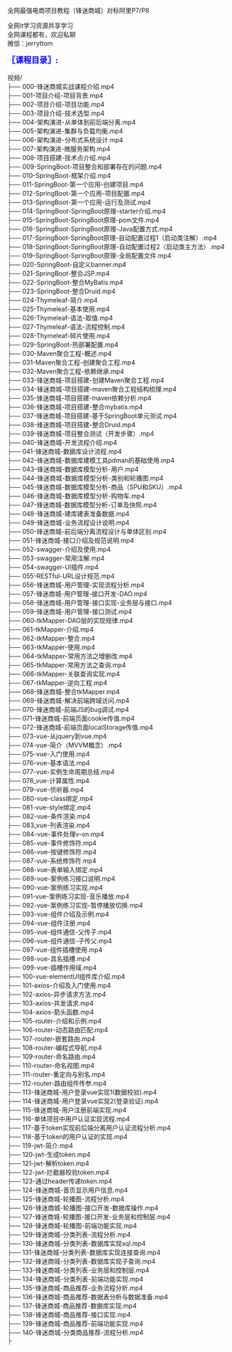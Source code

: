全网最强电商项目教程（锋迷商城）对标阿里P7/P8

全网it学习资源共享学习<br>全网课程都有，欢迎私聊<br>微信：jerryttom<br>

<span style="font-size: large;"><span style="font-family: Tahoma;"><span style="color: #0000ff;"><strong>〖课程目录〗:</strong></span></span></span><br> <span style="font-family: &amp;quot;">&nbsp;&nbsp;</span><br> 视频/<br> ├── 000-锋迷商城实战课程介绍.mp4<br> ├── 001-项目介绍-项目背景.mp4<br> ├── 002-项目介绍-项目功能.mp4<br> ├── 003-项目介绍-技术选型.mp4<br> ├── 004-架构演进-从单体到前后端分离.mp4<br> ├── 005-架构演进-集群与负载均衡.mp4<br> ├── 006-架构演进-分布式系统设计.mp4<br> ├── 007-架构演进-微服务架构.mp4<br> ├── 008-项目搭建-技术点介绍.mp4<br> ├── 009-SpringBoot-项目整合和部署存在的问题.mp4<br> ├── 010-SpringBoot-框架介绍.mp4<br> ├── 011-SpringBoot-第一个应用-创建项目.mp4<br> ├── 012-SpringBoot-第一个应用-项目配置.mp4<br> ├── 013-SpringBoot-第一个应用-运行及测试.mp4<br> ├── 014-SpringBoot-SpringBoot原理-starter介绍.mp4<br> ├── 015-SpringBoot-SpringBoot原理-pom文件.mp4<br> ├── 016-SpringBoot-SpringBoot原理-Java配置方式.mp4<br> ├── 017-SpringBoot-SpringBoot原理-自动配置过程1（启动类注解）.mp4<br> ├── 018-SpringBoot-SpringBoot原理-自动配置过程2（启动类主方法）.mp4<br> ├── 019-SpringBoot-SpringBoot原理-全局配置文件.mp4<br> ├── 020-SpringBoot-自定义banner.mp4<br> ├── 021-SpringBoot-整合JSP.mp4<br> ├── 022-SpringBoot-整合MyBatis.mp4<br> ├── 023-SpringBoot-整合Druid.mp4<br> ├── 024-Thymeleaf-简介.mp4<br> ├── 025-Thymeleaf-基本使用.mp4<br> ├── 026-Thymeleaf-语法-取值.mp4<br> ├── 027-Thymeleaf-语法-流程控制.mp4<br> ├── 028-Thymeleaf-碎片使用.mp4<br> ├── 029-SpringBoot-热部署配置.mp4<br> ├── 030-Maven聚合工程-概述.mp4<br> ├── 031-Maven聚合工程-创建聚合工程.mp4<br> ├── 032-Maven聚合工程-依赖继承.mp4<br> ├── 033-锋迷商城-项目搭建-创建Maven聚合工程.mp4<br> ├── 034-锋迷商城-项目搭建-maven聚合工程结构梳理.mp4<br> ├── 035-锋迷商城-项目搭建-maven依赖分析.mp4<br> ├── 036-锋迷商城-项目搭建-整合mybatis.mp4<br> ├── 037-锋迷商城-项目搭建-基于SpringBoot单元测试.mp4<br> ├── 038-锋迷商城-项目搭建-整合Druid.mp4<br> ├── 039-锋迷商城-项目整合测试（开发步骤）.mp4<br> ├── 040-锋迷商城-开发流程介绍.mp4<br> ├── 041-锋迷商城-数据库设计流程.mp4<br> ├── 042-锋迷商城-数据库建模工具pdman的基础使用.mp4<br> ├── 043-锋迷商城-数据库模型分析-用户.mp4<br> ├── 044-锋迷商城-数据库模型分析-类别和轮播图.mp4<br> ├── 045-锋迷商城-数据库模型分析-商品（SPU和SKU）.mp4<br> ├── 046-锋迷商城-数据库模型分析-购物车.mp4<br> ├── 047-锋迷商城-数据库模型分析-订单及快照.mp4<br> ├── 048-锋迷商城-建库建表准备数据.mp4<br> ├── 049-锋迷商城-业务流程设计说明.mp4<br> ├── 050-锋迷商城-前后端分离流程设计与单体区别.mp4<br> ├── 051-锋迷商城-接口介绍及规范说明.mp4<br> ├── 052-swagger-介绍及使用.mp4<br> ├── 053-swagger-常用注解.mp4<br> ├── 054-swagger-UI插件.mp4<br> ├── 055-RESTful-URL设计规范.mp4<br> ├── 056-锋迷商城-用户管理-实现流程分析.mp4<br> ├── 057-锋迷商城-用户管理-接口开发-DAO.mp4<br> ├── 058-锋迷商城-用户管理-接口实现-业务层与接口.mp4<br> ├── 059-锋迷商城-用户管理-接口测试.mp4<br> ├── 060-tkMapper-DAO层的实现规律.mp4<br> ├── 061-tkMapper-介绍.mp4<br> ├── 062-tkMapper-整合.mp4<br> ├── 063-tkMapper-使用.mp4<br> ├── 064-tkMapper-常用方法之增删改.mp4<br> ├── 065-tkMapper-常用方法之查询.mp4<br> ├── 066-tkMapper-关联查询实现.mp4<br> ├── 067-tkMapper-逆向工程.mp4<br> ├── 068-锋迷商城-整合tkMapper.mp4<br> ├── 069-锋迷商城-解决前端跨域访问.mp4<br> ├── 070-锋迷商城-前端JS的bug调试.mp4<br> ├── 071-锋迷商城-前端页面cookie传值.mp4<br> ├── 072-锋迷商城-前端页面localStorage传值.mp4<br> ├── 073-vue-从jquery到vue.mp4<br> ├── 074-vue-简介（MVVM概念）.mp4<br> ├── 075-vue-入门使用.mp4<br> ├── 076-vue-基本语法.mp4<br> ├── 077-vue-实例生命周期总结.mp4<br> ├── 078_vue-计算属性.mp4<br> ├── 079-vue-侦听器.mp4<br> ├── 080-vue-class绑定.mp4<br> ├── 081-vue-style绑定.mp4<br> ├── 082-vue-条件渲染.mp4<br> ├── 083_vue-列表渲染.mp4<br> ├── 084-vue-事件处理v-on.mp4<br> ├── 085-vue-事件修饰符.mp4<br> ├── 086-vue-按键修饰符.mp4<br> ├── 087-vue-系统修饰符.mp4<br> ├── 088-vue-表单输入绑定.mp4<br> ├── 089-vue-案例练习接口说明.mp4<br> ├── 090-vue-案例练习实现.mp4<br> ├── 091-vue-案例练习实现-音乐播放.mp4<br> ├── 092-vue-案例练习实现-暂停播放切换.mp4<br> ├── 093-vue-组件介绍及示例.mp4<br> ├── 094-vue-组件注册.mp4<br> ├── 095-vue-组件通信-父传子.mp4<br> ├── 096-vue-组件通信-子传父.mp4<br> ├── 097-vue-组件插槽使用.mp4<br> ├── 098-vue-具名插槽.mp4<br> ├── 099-vue-插槽作用域.mp4<br> ├── 100-vue-elementUI组件库介绍.mp4<br> ├── 101-axios-介绍及入门使用.mp4<br> ├── 102-axios-异步请求方法.mp4<br> ├── 103-axios-并发请求.mp4<br> ├── 104-axios-箭头函数.mp4<br> ├── 105-router-介绍和示例.mp4<br> ├── 106-router-动态路由匹配.mp4<br> ├── 107-router-嵌套路由.mp4<br> ├── 108-router-编程式导航.mp4<br> ├── 109-router-命名路由.mp4<br> ├── 110-router-命名视图.mp4<br> ├── 111-router-重定向与别名.mp4<br> ├── 112-router-路由组件传参.mp4<br> ├── 113-锋迷商城-用户登录vue实现1(数据校验).mp4<br> ├── 114-锋迷商城-用户登录vue实现2(登录验证).mp4<br> ├── 115-锋迷商城-用户注册前端实现.mp4<br> ├── 116-单体项目中用户认证实现流程.mp4<br> ├── 117-基于token实现前后端分离用户认证流程分析.mp4<br> ├── 118-基于token的用户认证的实现.mp4<br> ├── 119-jwt-简介.mp4<br> ├── 120-jwt-生成token.mp4<br> ├── 121-jwt-解析token.mp4<br> ├── 122-jwt-拦截器校验token.mp4<br> ├── 123-通过header传递token.mp4<br> ├── 124-锋迷商城-首页显示用户信息.mp4<br> ├── 125-锋迷商城-轮播图-流程分析.mp4<br> ├── 126-锋迷商城-轮播图-接口开发-数据库操作.mp4<br> ├── 127-锋迷商城-轮播图-接口开发-业务层和控制层.mp4<br> ├── 128-锋迷商城-轮播图-前端功能实现.mp4<br> ├── 129-锋迷商城-分类列表-流程分析.mp4<br> ├── 130-锋迷商城-分类列表-数据库实现sql.mp4<br> ├── 131-锋迷商城-分类列表-数据库实现连接查询.mp4<br> ├── 132-锋迷商城-分类列表-数据库实现子查询.mp4<br> ├── 133-锋迷商城-分类列表-业务层和控制层.mp4<br> ├── 134-锋迷商城-分类列表-前端功能实现.mp4<br> ├── 135-锋迷商城-商品推荐-业务流程分析.mp4<br> ├── 136-锋迷商城-商品推荐-数据表分析与数据准备.mp4<br> ├── 137-锋迷商城-商品推荐-数据库实现.mp4<br> ├── 138-锋迷商城-商品推荐-接口实现.mp4<br> ├── 139-锋迷商城-商品推荐-前端功能实现.mp4<br> ├── 140-锋迷商城-分类商品推荐-流程分析.mp4<br> ├